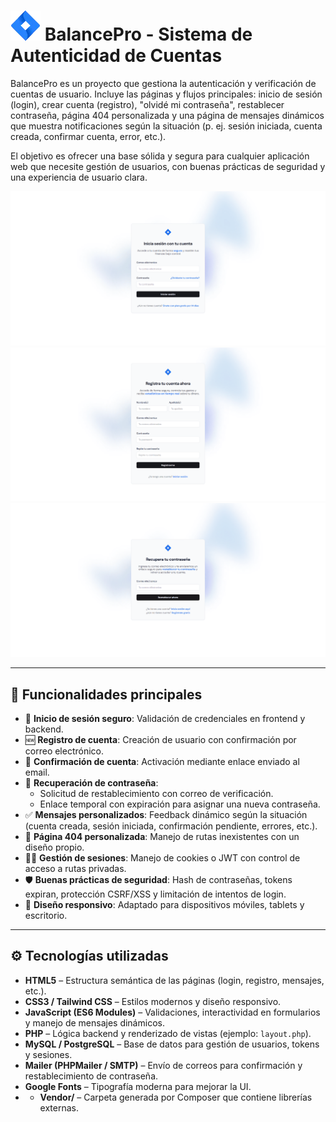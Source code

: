 # ![logotipo de la empresa](/public/dist/img/logotipo.webp) BalancePro - Sistema de Autenticidad de Cuentas

BalancePro es un proyecto que gestiona la autenticación y verificación de cuentas de usuario. 
Incluye las páginas y flujos principales: inicio de sesión (login), crear cuenta (registro), "olvidé mi contraseña", restablecer contraseña,
página 404 personalizada y una página de mensajes dinámicos que muestra notificaciones según la situación (p. ej. sesión iniciada, cuenta creada, confirmar cuenta, error, etc.).

El objetivo es ofrecer una base sólida y segura para cualquier aplicación web que necesite gestión de usuarios, con buenas prácticas de seguridad y una experiencia de usuario clara.

![imagen del proyecto](/public/dist/img/login.png)
![imagen del proyecto](/public/dist/img/crear.png)
![imagen del proyecto](/public/dist/img/restablecer.png)

---

## 🚀 Funcionalidades principales

- 🔐 **Inicio de sesión seguro**: Validación de credenciales en frontend y backend.  
- 🆕 **Registro de cuenta**: Creación de usuario con confirmación por correo electrónico.  
- 📧 **Confirmación de cuenta**: Activación mediante enlace enviado al email.  
- 🔑 **Recuperación de contraseña**:  
  - Solicitud de restablecimiento con correo de verificación.  
  - Enlace temporal con expiración para asignar una nueva contraseña.  
- ✅ **Mensajes personalizados**: Feedback dinámico según la situación (cuenta creada, sesión iniciada, confirmación pendiente, errores, etc.).  
- 🚫 **Página 404 personalizada**: Manejo de rutas inexistentes con un diseño propio.  
- 👨‍💻 **Gestión de sesiones**: Manejo de cookies o JWT con control de acceso a rutas privadas.  
- 🛡️ **Buenas prácticas de seguridad**: Hash de contraseñas, tokens expiran, protección CSRF/XSS y limitación de intentos de login.  
- 📱 **Diseño responsivo**: Adaptado para dispositivos móviles, tablets y escritorio.  

---

## ⚙️ Tecnologías utilizadas

- **HTML5** – Estructura semántica de las páginas (login, registro, mensajes, etc.).  
- **CSS3 / Tailwind CSS** – Estilos modernos y diseño responsivo.  
- **JavaScript (ES6 Modules)** – Validaciones, interactividad en formularios y manejo de mensajes dinámicos.  
- **PHP** – Lógica backend y renderizado de vistas (ejemplo: `layout.php`).  
- **MySQL / PostgreSQL** – Base de datos para gestión de usuarios, tokens y sesiones.  
- **Mailer (PHPMailer / SMTP)** – Envío de correos para confirmación y restablecimiento de contraseña.  
- **Google Fonts** – Tipografía moderna para mejorar la UI.
- - **Vendor/** – Carpeta generada por Composer que contiene librerías externas.  
